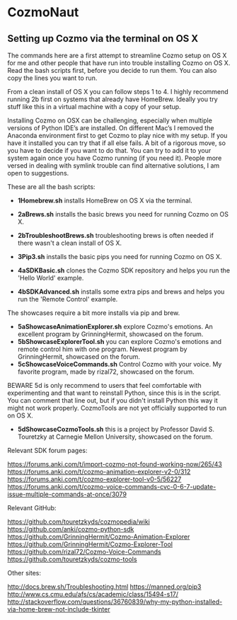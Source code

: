 # CozmoNaut

## Setting up Cozmo via the terminal on OS X

The commands here are a first attempt to streamline Cozmo setup on OS X
for me and other people that have run into trouble installing Cozmo on
OS X. Read the bash scripts first, before you decide to run them. You
can also copy the lines you want to run.

From a clean install of OS X you can follow steps 1 to 4. I highly
recommend running 2b first on systems that already have HomeBrew.
Ideally you try stuff like this in a virtual machine with a copy of
your setup.

Installing Cozmo on OSX can be challenging, especially when multiple versions of Python IDE’s are installed. 
On different Mac’s I removed the Anaconda environment first to get Cozmo to play nice with my setup. 
If you have it installed you can try that if all else fails.  A bit of a rigorous move, so you have to decide 
if you want to do that. You can try to add it to your system again once you have Cozmo running (if you need it). 
People more versed in dealing with symlink trouble can find alternative solutions, I am open to suggestions.

These are all the bash scripts:

* __1Homebrew.sh__ installs HomeBrew on OS X via the terminal.

* __2aBrews.sh__ installs the basic brews you need for running Cozmo on OS X.
* __2bTroubleshootBrews.sh__ troubleshooting brews is often needed if there wasn't a clean install of OS X.
* __3Pip3.sh__ installs the basic pips you need for running Cozmo on OS X.

* __4aSDKBasic.sh__ clones the Cozmo SDK repository and helps you run the 'Hello World' example.
* __4bSDKAdvanced.sh__ installs some extra pips and brews and helps you run the 'Remote Control' example.


The showcases require a bit more installs via pip and brew. 
* __5aShowcaseAnimationExplorer.sh__ explore Cozmo's emotions. An excellent program by GrinningHermit, showcased on the forum.
* __5bShowcaseExplorerTool.sh__ you can explore Cozmo's emotions and remote control him with one program. Newest program by GrinningHermit, showcased on the forum.
* __5cShowcaseVoiceCommands.sh__ Control Cozmo with your voice. My favorite program, made by rizal72, showcased on the forum.


BEWARE 5d is only recommend to users that feel comfortable with experimenting and that want to reinstall Python, since this is in the script. 
You can comment that line out, but if you didn't install Python this way it might not work properly. CozmoTools are not
yet officially supported to run on OS X.
* __5dShowcaseCozmoTools.sh__ this is a project by Professor David S. Touretzky at Carnegie Mellon University, showcased on the forum.

Relevant SDK forum pages:

https://forums.anki.com/t/import-cozmo-not-found-working-now/265/43 
https://forums.anki.com/t/cozmo-animation-explorer-v2-0/312
https://forums.anki.com/t/cozmo-explorer-tool-v0-5/56227
https://forums.anki.com/t/cozmo-voice-commands-cvc-0-6-7-update-issue-multiple-commands-at-once/3079


Relevant GitHub:

https://github.com/touretzkyds/cozmopedia/wiki
https://github.com/anki/cozmo-python-sdk
https://github.com/GrinningHermit/Cozmo-Animation-Explorer
https://github.com/GrinningHermit/Cozmo-Explorer-Tool
https://github.com/rizal72/Cozmo-Voice-Commands
https://github.com/touretzkyds/cozmo-tools


Other sites:

http://docs.brew.sh/Troubleshooting.html
https://manned.org/pip3
http://www.cs.cmu.edu/afs/cs/academic/class/15494-s17/
http://stackoverflow.com/questions/36760839/why-my-python-installed-via-home-brew-not-include-tkinter
